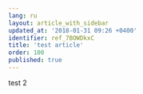 ```yaml
---
lang: ru
layout: article_with_sidebar
updated_at: '2018-01-31 09:26 +0400'
identifier: ref_7BOWDkxC
title: 'test article'
order: 100
published: true
---
```

test 2